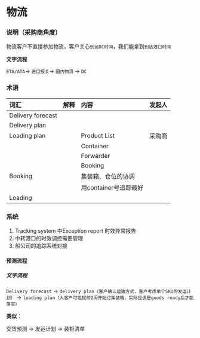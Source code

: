 # 物流

### 说明（采购商角度）

物流客户不直接参加物流，客户关心`到达DC时间`，我们能拿到`到达港口时间`

**文字流程**

`ETA/ATA`-&gt; `进口报关`-&gt; `国内物流` -&gt; `DC`

### 术语

| 词汇 | 解释 | 内容 | 发起人 |
| :--- | :--- | :--- | :--- |
| Delivery forecast |  |  |  |
| Delivery plan |  |  |  |
| Loading plan |  | Product List | 采购商 |
|  |  | Container |  |
|  |  | Forwarder |  |
|  |  | Booking |  |
| Booking |  | 集装箱、仓位的协调 |  |
|  |  | 用container号追踪最好 |  |
| Loading |  |  |  |

### 系统

1. Tracking system 中Exception report 时效异常报告
2. 中转港口的时效调控需要管理
3. 船公司的追踪系统对接

#### 预测流程

##### 文字流程

`Delivery forecast` -&gt; `delivery plan（客户确认运输方式，客户考虑单个SKU的发运计划）` -&gt; `loading plan（大客户可能提前2周开始订集装箱，实际应该是goods ready后才能落实）`

**类似**：

交货预测 -&gt; 发运计划 -&gt; 装柜清单

